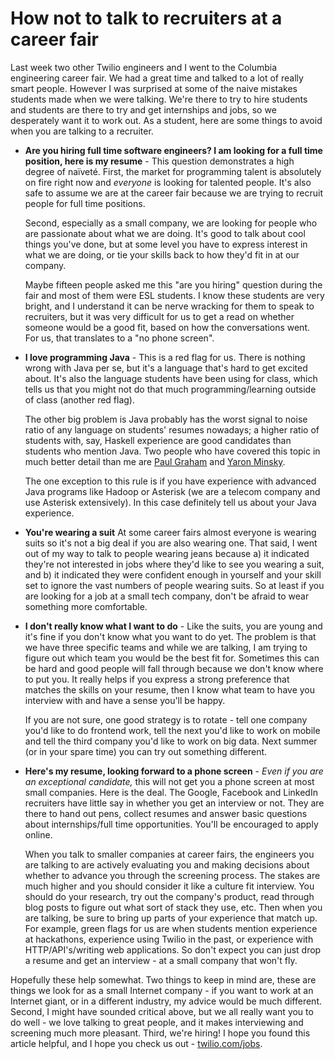 # How not to talk to recruiters at a career fair

Last week two other Twilio engineers and I went to the Columbia engineering
career fair. We had a great time and talked to a lot of really smart people.
However I was surprised at some of the naive mistakes students made when we
were talking. We're there to try to hire students and students are there to
try and get internships and jobs, so we desperately want it to work out. As a
student, here are some things to avoid when you are talking to a recruiter.

* **Are you hiring full time software engineers? I am looking for a full time
position, here is my resume** - This question demonstrates a high degree of
naïveté. First, the market for programming talent is absolutely on fire right
now and *everyone* is looking for talented people. It's also safe to assume we
are at the career fair because we are trying to recruit people for full time
positions.

    Second, especially as a small company, we are looking for people who are
passionate about what we are doing. It's good to talk about cool things you've
done, but at some level you have to express interest in what we are doing, or
tie your skills back to how they'd fit in at our company.

    Maybe fifteen people asked me this "are you hiring" question during the
fair and most of them were ESL students. I know these students are very bright,
and I understand it can be nerve wracking for them to speak to recruiters, but
it was very difficult for us to get a read on whether someone would be a good
fit, based on how the conversations went. For us, that translates to a "no
phone screen".

* **I love programming Java** - This is a red flag for us. There is nothing
wrong with Java per se, but it's a language that's hard to get excited about.
It's also the language students have been using for class, which tells us that
you might not do that much programming/learning outside of class (another red
flag).

    The other big problem is Java probably has the worst signal to noise
ratio of any language on students' resumes nowadays; a higher ratio of
students with, say, Haskell experience are good candidates than students who
mention Java. Two people who have covered this topic in much better detail
than me are [Paul Graham](http://www.paulgraham.com/pypar.html) and [Yaron
Minsky](http://janestreet.com/minsky_weeks-jfp_18.pdf).

    The one exception to this rule is if you have experience with advanced Java
programs like Hadoop or Asterisk (we are a telecom company and use Asterisk
extensively). In this case definitely tell us about your Java experience.

* **You're wearing a suit** At some career fairs almost everyone is wearing
suits so it's not a big deal if you are also wearing one. That said, I went
out of my way to talk to people wearing jeans because a) it indicated they're
not interested in jobs where they'd like to see you wearing a suit, and b)
it indicated they were confident enough in yourself and your skill set to
ignore the vast numbers of people wearing suits. So at least if you are looking
for a job at a small tech company, don't be afraid to wear something more
comfortable.

* **I don't really know what I want to do** - Like the suits, you are young
and it's fine if you don't know what you want to do yet. The problem is that
we have three specific teams and while we are talking, I am trying to figure
out which team you would be the best fit for. Sometimes this can be hard and
good people will fall through because we don't know where to put you. It
really helps if you express a strong preference that matches the skills on
your resume, then I know what team to have you interview with and have a sense
you'll be happy.

    If you are not sure, one good strategy is to rotate - tell one company you'd
like to do frontend work, tell the next you'd like to work on mobile and tell
the third company you'd like to work on big data. Next summer (or in your spare
time) you can try out something different.

* **Here's my resume, looking forward to a phone screen** - *Even if you are
an exceptional candidate,* this will not get you a phone screen at most small
companies. Here is the deal. The Google, Facebook and LinkedIn recruiters have
little say in whether you get an interview or not. They are there to hand out
pens, collect resumes and answer basic questions about internships/full time
opportunities. You'll be encouraged to apply online.

    When you talk to smaller companies at career fairs, the engineers you are
talking to are actively evaluating you and making decisions about whether to
advance you through the screening process. The stakes are much higher and you
should consider it like a culture fit interview. You should do your research,
try out the company's product, read through blog posts to figure out what sort
of stack they use, etc. Then when you are talking, be sure to bring up parts
of your experience that match up. For example, green flags for us are when
students mention experience at hackathons, experience using Twilio in the past,
or experience with HTTP/API's/writing web applications. So don't expect you can
just drop a resume and get an interview - at a small company that won't fly.

Hopefully these help somewhat. Two things to keep in mind are, these are things
we look for as a small Internet company - if you want to work at an Internet
giant, or in a different industry, my advice would be much different. Second,
I might have sounded critical above, but we all really want you to do well -
we love talking to great people, and it makes interviewing and screening much
more pleasant. Third, we're hiring! I hope you found this article helpful, and
I hope you check us out - [twilio.com/jobs](http://twilio.com/jobs).
